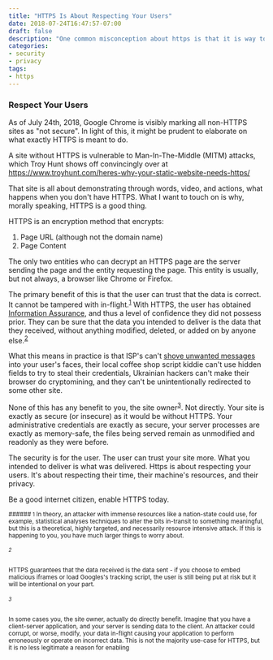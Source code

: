 ```yaml
---
title: "HTTPS Is About Respecting Your Users"
date: 2018-07-24T16:47:57-07:00
draft: false
description: "One common misconception about https is that it is way to secure your site - this is incorrect. It is about ensuring the integrity of your data and respecting your users."
categories:
- security
- privacy
tags:
- https
---
```


### Respect Your Users
As of July 24th, 2018, Google Chrome is visibly marking all non-HTTPS sites as "not secure". In light of this, it might be prudent to elaborate on what exactly HTTPS is meant to do.

A site without HTTPS is vulnerable to Man-In-The-Middle (MITM) attacks, which Troy Hunt shows off convincingly over at https://www.troyhunt.com/heres-why-your-static-website-needs-https/  

That site is all about demonstrating through words, video, and actions, what happens when you don't have HTTPS. What I want to touch on is why, morally speaking, HTTPS is a good thing. 

HTTPS is an encryption method that encrypts:

1. Page URL (although not the domain name)
1. Page Content

The only two entities who can decrypt an HTTPS page are the server sending the page and the entity requesting the page. This entity is usually, but not always, a browser like Chrome or Firefox. 

The primary benefit of this is that the user can trust that the data is correct. It cannot be tampered with in-flight.<sup>[1](#1)</sup> With HTTPS, the user has obtained [Information Assurance](https://en.wikipedia.org/wiki/Information_Assurance), and thus a level of confidence they did not possess prior. They can be sure that the data you intended to deliver is the data that they received, without anything modified, deleted, or added on by anyone else.<sup>[2](#2)</sup>

What this means in practice is that ISP's can't [shove unwanted messages](https://zdnet2.cbsistatic.com/hub/i/r/2015/11/23/296d2de3-4bb9-466c-b5a4-0a302b833e68/resize/770xauto/7f2485f3149b0b1b8d0caf736a76f1ec/comcast-stack.jpg) into your user's faces, their local coffee shop script kiddie can't use hidden fields to try to steal their credentials, Ukrainian hackers can't make their browser do cryptomining, and they can't be unintentionally redirected to some other site.  

None of this has any benefit to you, the site owner<sup>[3](#3)</sup>. Not directly. Your site is exactly as secure (or insecure) as it would be without HTTPS. Your administrative credentials are exactly as secure, your server processes are exactly as memory-safe, the files being served remain as unmodified and readonly as they were before. 

The security is for the user. The user can trust your site more. What you intended to deliver is what was delivered. Https is about respecting your users. It's about respecting their time, their machine's resources, and their privacy.

Be a good internet citizen, enable HTTPS today.

<small>
###### <small>1</small>
In theory, an attacker with immense resources like a nation-state could use, for example, statistical analyses techniques to alter the bits in-transit to something meaningful, but this is a theoretical, highly targeted, and necessarily resource intensive attack. If this is happening to you, you have much larger things to worry about.

###### <small>2</small>
HTTPS guarantees that the data received is the data sent - if you choose to embed malicious iframes or load Googles's tracking script, the user is still being put at risk but it will be intentional on your part.

###### <small>3</small>
In some cases you, the site owner, actually do directly benefit. Imagine that you have a client-server application, and your server is sending data to the client. An attacker could corrupt, or worse, modify, your data in-flight causing your application to perform erroneously or operate on incorrect data. This is not the majority use-case for HTTPS, but it is no less legitimate a reason for enabling
</small>
